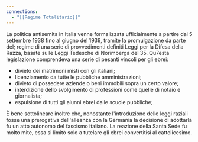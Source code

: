 ```yaml
---
connections:
  - "[[Regime Totalitario]]"
---
```

La politica antisemita in Italia venne formalizzata ufficialmente a partire dal 5 settembre 1938 fino al giugno del 1939, tramite la promulgazione da parte del; regime di una serie di provvedimenti definiti Leggi per la Difesa della Razza, basate sulle Leggi  Tedesche di Norimberga del 35. Qu7esta legislazione comprendeva una serie di pesanti vincoli per gli ebrei:
- divieto dei matrimoni misti con gli italiani;
- licenziamento da tutte le pubbliche amministrazioni;
- divieto di possedere aziende o beni immobili sopra un certo valore;
- interdizione dello svolgimento di professioni come quelle di notaio e giornalista;
- espulsione di tutti gli alunni ebrei dalle scuole pubbliche;

È bene sottolineare inoltre che, nonostante l'introduzione delle leggi raziali fosse una prerogativa dell'alleanza con la Germania la decisione di adottarla fu un atto autonomo del fascismo italiano. La reazione della Santa Sede fu molto mite, essa si limitò solo a tutelare gli ebrei convertitisi al cattolicesimo.